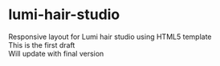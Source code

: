 # lumi-hair-studio
Responsive layout for Lumi hair studio using HTML5 template<br />
This is the first draft<br />
Will update with final version
